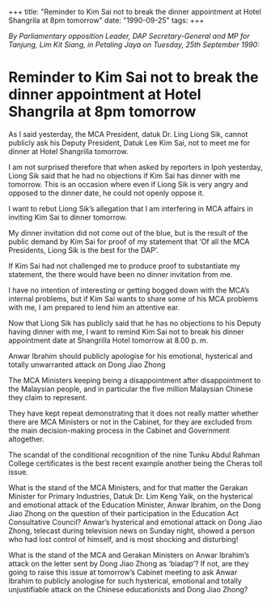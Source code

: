 +++ 
title: "Reminder to Kim Sai not to break the dinner appointment at Hotel Shangrila at 8pm tomorrow"
date: "1990-09-25"
tags:
+++

_By Parliamentary opposition Leader, DAP Secretary-General and MP for Tanjung, Lim Kit Siang, in Petaling Jaya on Tuesday, 25th September 1990:_

# Reminder to Kim Sai not to break the dinner appointment at Hotel Shangrila at 8pm tomorrow

As I said yesterday, the MCA President, datuk Dr. Ling Liong Sik, cannot publicly ask his Deputy President, Datuk Lee Kim Sai, not to meet me for dinner at Hotel Shangrilla tomorrow.</u>

I am not surprised therefore that when asked by reporters in Ipoh yesterday, Liong Sik said that he had no objections if Kim Sai has dinner with me tomorrow. This is an occasion where even if Liong Sik is very angry and opposed to the dinner date, he could not openly oppose it.

I want to rebut Liong Sik’s allegation that I am interfering in MCA affairs in inviting Kim Sai to dinner tomorrow.

My dinner invitation did not come out of the blue, but is the result of the public demand by Kim Sai for proof of my statement that ‘Of all the MCA Presidents, Liong Sik is the best for the DAP’.

If Kim Sai had not challenged me to produce proof to substantiate my statement, the there would have been no dinner invitation from me.

I have no intention of interesting or getting bogged down with the MCA’s internal problems, but if Kim Sai wants to share some of his MCA problems with me, I am prepared to lend him an attentive ear.

Now that Liong Sik has publicly said that he has no objections to his Deputy having dinner with me, I want to remind Kim Sai not to break his dinner appointment date at Shangrilla Hotel tomorrow at 8.00 p. m.

Anwar Ibrahim should publicly apologise for his emotional, hysterical and totally unwarranted attack on Dong Jiao Zhong

The MCA Ministers keeping being a disappointment after disappointment to the Malaysian people, and in particular the five million Malaysian Chinese they claim to represent.

They have kept repeat demonstrating that it does not really matter whether there are MCA Ministers or not in the Cabinet, for they are excluded from the main decision-making process in the Cabinet and Government altogether.

The scandal of the conditional recognition of the nine Tunku Abdul Rahman College certificates is the best recent example another being the Cheras toll issue.

What is the stand of the MCA Ministers, and for that matter the Gerakan Minister for Primary Industries, Datuk Dr. Lim Keng Yaik, on the hysterical and emotional attack of the Education Minister, Anwar Ibrahim, on the Dong Jiao Zhong on the question of their participation in the Education Act Consultative Council?
Anwar’s hysterical and emotional attack on Dong Jiao Zhong, telecast during television news on Sunday night, showed a person who had lost control of himself, and is most shocking and disturbing!

What is the stand of the MCA and Gerakan Ministers on Anwar Ibrahim’s attack on the letter sent by Dong Jiao Zhong as ‘biadap’? If not, are they going to raise this issue at tomorrow’s Cabinet meeting to ask Anwar Ibrahim to publicly anologise for such hysterical, emotional and totally unjustifiable attack on the Chinese educationists and Dong Jiao Zhong?
 
